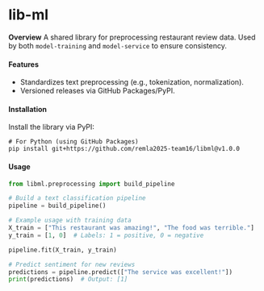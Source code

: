 # lib-ml

**Overview**
A shared library for preprocessing restaurant review data. Used by both `model-training` and `model-service` to ensure consistency. 

#### **Features**

- Standardizes text preprocessing (e.g., tokenization, normalization).
- Versioned releases via GitHub Packages/PyPI.

#### **Installation**

Install the library via PyPI:

```
# For Python (using GitHub Packages)
pip install git+https://github.com/remla2025-team16/libml@v1.0.0
```

#### **Usage**

```python
from libml.preprocessing import build_pipeline

# Build a text classification pipeline
pipeline = build_pipeline()

# Example usage with training data
X_train = ["This restaurant was amazing!", "The food was terrible."]
y_train = [1, 0]  # Labels: 1 = positive, 0 = negative

pipeline.fit(X_train, y_train)

# Predict sentiment for new reviews
predictions = pipeline.predict(["The service was excellent!"])
print(predictions)  # Output: [1]
```

